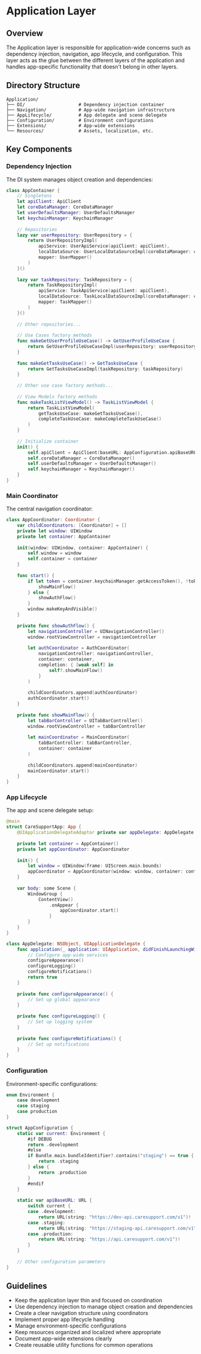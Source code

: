 <!--
Date: April 17, 2025
Purpose: README for Application layer implementation in CareSupport iOS app
Contains: Overview, organization, and guidelines for the Application layer
-->

# Application Layer

## Overview

The Application layer is responsible for application-wide concerns such as dependency injection, navigation, app lifecycle, and configuration. This layer acts as the glue between the different layers of the application and handles app-specific functionality that doesn't belong in other layers.

## Directory Structure

```
Application/
├── DI/                    # Dependency injection container
├── Navigation/            # App-wide navigation infrastructure
├── AppLifecycle/          # App delegate and scene delegate
├── Configuration/         # Environment configurations
├── Extensions/            # App-wide extensions
└── Resources/             # Assets, localization, etc.
```

## Key Components

### Dependency Injection

The DI system manages object creation and dependencies:

```swift
class AppContainer {
    // Singletons
    let apiClient: ApiClient
    let coreDataManager: CoreDataManager
    let userDefaultsManager: UserDefaultsManager
    let keychainManager: KeychainManager
    
    // Repositories
    lazy var userRepository: UserRepository = {
        return UserRepositoryImpl(
            apiService: UserApiService(apiClient: apiClient),
            localDataSource: UserLocalDataSourceImpl(coreDataManager: coreDataManager),
            mapper: UserMapper()
        )
    }()
    
    lazy var taskRepository: TaskRepository = {
        return TaskRepositoryImpl(
            apiService: TaskApiService(apiClient: apiClient),
            localDataSource: TaskLocalDataSourceImpl(coreDataManager: coreDataManager),
            mapper: TaskMapper()
        )
    }()
    
    // Other repositories...
    
    // Use Cases factory methods
    func makeGetUserProfileUseCase() -> GetUserProfileUseCase {
        return GetUserProfileUseCaseImpl(userRepository: userRepository)
    }
    
    func makeGetTasksUseCase() -> GetTasksUseCase {
        return GetTasksUseCaseImpl(taskRepository: taskRepository)
    }
    
    // Other use case factory methods...
    
    // View Models factory methods
    func makeTaskListViewModel() -> TaskListViewModel {
        return TaskListViewModel(
            getTasksUseCase: makeGetTasksUseCase(),
            completeTaskUseCase: makeCompleteTaskUseCase()
        )
    }
    
    // Initialize container
    init() {
        self.apiClient = ApiClient(baseURL: AppConfiguration.apiBaseURL)
        self.coreDataManager = CoreDataManager()
        self.userDefaultsManager = UserDefaultsManager()
        self.keychainManager = KeychainManager()
    }
}
```

### Main Coordinator

The central navigation coordinator:

```swift
class AppCoordinator: Coordinator {
    var childCoordinators: [Coordinator] = []
    private let window: UIWindow
    private let container: AppContainer
    
    init(window: UIWindow, container: AppContainer) {
        self.window = window
        self.container = container
    }
    
    func start() {
        if let token = container.keychainManager.getAccessToken(), !token.isEmpty {
            showMainFlow()
        } else {
            showAuthFlow()
        }
        window.makeKeyAndVisible()
    }
    
    private func showAuthFlow() {
        let navigationController = UINavigationController()
        window.rootViewController = navigationController
        
        let authCoordinator = AuthCoordinator(
            navigationController: navigationController,
            container: container,
            completion: { [weak self] in
                self?.showMainFlow()
            }
        )
        
        childCoordinators.append(authCoordinator)
        authCoordinator.start()
    }
    
    private func showMainFlow() {
        let tabBarController = UITabBarController()
        window.rootViewController = tabBarController
        
        let mainCoordinator = MainCoordinator(
            tabBarController: tabBarController,
            container: container
        )
        
        childCoordinators.append(mainCoordinator)
        mainCoordinator.start()
    }
}
```

### App Lifecycle

The app and scene delegate setup:

```swift
@main
struct CareSupportApp: App {
    @UIApplicationDelegateAdaptor private var appDelegate: AppDelegate
    
    private let container = AppContainer()
    private let appCoordinator: AppCoordinator
    
    init() {
        let window = UIWindow(frame: UIScreen.main.bounds)
        appCoordinator = AppCoordinator(window: window, container: container)
    }
    
    var body: some Scene {
        WindowGroup {
            ContentView()
                .onAppear {
                    appCoordinator.start()
                }
        }
    }
}

class AppDelegate: NSObject, UIApplicationDelegate {
    func application(_ application: UIApplication, didFinishLaunchingWithOptions launchOptions: [UIApplication.LaunchOptionsKey: Any]? = nil) -> Bool {
        // Configure app-wide services
        configureAppearance()
        configureLogging()
        configureNotifications()
        return true
    }
    
    private func configureAppearance() {
        // Set up global appearance
    }
    
    private func configureLogging() {
        // Set up logging system
    }
    
    private func configureNotifications() {
        // Set up notifications
    }
}
```

### Configuration

Environment-specific configurations:

```swift
enum Environment {
    case development
    case staging
    case production
}

struct AppConfiguration {
    static var current: Environment {
        #if DEBUG
        return .development
        #else
        if Bundle.main.bundleIdentifier?.contains("staging") == true {
            return .staging
        } else {
            return .production
        }
        #endif
    }
    
    static var apiBaseURL: URL {
        switch current {
        case .development:
            return URL(string: "https://dev-api.caresupport.com/v1")!
        case .staging:
            return URL(string: "https://staging-api.caresupport.com/v1")!
        case .production:
            return URL(string: "https://api.caresupport.com/v1")!
        }
    }
    
    // Other configuration parameters
}
```

## Guidelines

- Keep the application layer thin and focused on coordination
- Use dependency injection to manage object creation and dependencies
- Create a clear navigation structure using coordinators
- Implement proper app lifecycle handling
- Manage environment-specific configurations
- Keep resources organized and localized where appropriate
- Document app-wide extensions clearly
- Create reusable utility functions for common operations
